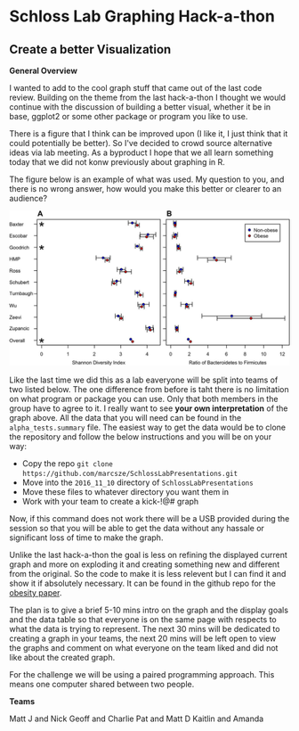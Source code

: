 # Schloss Lab Graphing Hack-a-thon
## Create a better Visualization

**General Overview**

I wanted to add to the cool graph stuff that came out of the last code review.  Building on the theme from the last hack-a-thon I thought we would continue with the discussion of building a better visual, whether it be in base, ggplot2 or some other package or program you like to use.

There is a figure that I think can be improved upon (I like it, I just think that it could potentially be better).  So I've decided to crowd source alternative ideas via lab meeting.  As a byproduct I hope that we all learn something today that we did not konw previously about graphing in R.

The figure below is an example of what was used.  My question to you, and there is no wrong answer, how would you make this better or clearer to an audience?


![example_fig](F2.large.jpg)

Like the last time we did this as a lab eaveryone will be split into teams of two listed below.  The one difference from before is taht there is no limitation on what program or package you can use.  Only that both members in the group have to agree to it. I really want to see **your own interpretation** of the graph above.  All the data that you will need can be found in the `alpha_tests.summary` file.  The easiest way to get the data would be to clone the repository and follow the below instructions and you will be on your way:
  
*   Copy the repo  ```git clone https://github.com/marcsze/SchlossLabPresentations.git```
*   Move into the `2016_11_10` directory of `SchlossLabPresentations`
*   Move these files to whatever directory you want them in
*   Work with your team to create a kick-!@# graph

Now, if this command does not work there will be a USB provided during the session so that you will be able to get the data without any hassale or significant loss of time to make the graph.
  
Unlike the last hack-a-thon the goal is less on refining the displayed current graph and more on exploding it and creating something new and different from the original.  So the code to make it is less relevent but I can find it and show it if absolutely necessary.  It can be found in the github repo for the [obesity paper](https://github.com/SchlossLab/Sze_Obesity_mBio_2016/tree/master/code). 
  
The plan is to give a brief 5-10 mins intro on the graph and the display goals and the data table so that everyone is on the same page with respects to what the data is trying to represent.  The next 30 mins will be dedicated to creating a graph in your teams, the next 20 mins will be left open to view the graphs and comment on what everyone on the team liked and did not like about the created graph.

For the challenge we will be using a paired programming approach.  This means one computer shared between two people.


**Teams**

Matt J and Nick
Geoff and Charlie
Pat and Matt D
Kaitlin and Amanda


   
